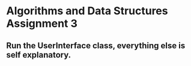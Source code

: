 # Algorithms and Data Structures Assignment 3
## Run the UserInterface class, everything else is self explanatory.
